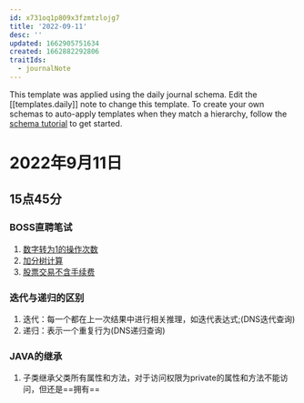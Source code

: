 ```yaml
---
id: x731oq1p809x3fzmtzlojg7
title: '2022-09-11'
desc: ''
updated: 1662905751634
created: 1662882292806
traitIds:
  - journalNote
---
```

This template was applied using the daily journal schema. Edit the [[templates.daily]] note to change this template.
To create your own schemas to auto-apply templates when they match a hierarchy, follow the [schema tutorial](https://blog.dendron.so/notes/P1DL2uXHpKUCa7hLiFbFA/) to get started.

<!--
Based on the journaling method created by Intelligent Change:
- [Intelligent Change: Our Story](https://www.intelligentchange.com/pages/our-story)
- [The Five Minute Journal](https://www.intelligentchange.com/products/the-five-minute-journal)
-->

# 2022年9月11日

## 15点45分

### BOSS直聘笔试

1. [数字转为1的操作次数](https://blog.csdn.net/zhang_1218/article/details/73137180)
2. [加分树计算](https://blog.csdn.net/zhang_1218/article/details/73137180)
3. [股票交易不含手续费](https://leetcode.cn/problems/best-time-to-buy-and-sell-stock-iv/)

### 迭代与递归的区别

1. 迭代：每一个都在上一次结果中进行相关推理，如迭代表达式;(DNS迭代查询)
2. 递归：表示一个重复行为(DNS递归查询)

### JAVA的继承

1. 子类继承父类所有属性和方法，对于访问权限为private的属性和方法不能访问，但还是==拥有==
